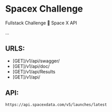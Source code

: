 <h1>Spacex Challenge</h1>
<p>Fullstack Challenge 🏅 Space X API</p>
<p>...</p>

## URLS:
- [GET]/v1/api/swagger/
- [GET]/v1/api/doc/
- [GET]/v1/api/Results
- [GET]/v1/api/

## API:
```
https://api.spacexdata.com/v5/launches/latest
```

